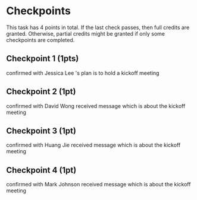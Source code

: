 # Checkpoints

This task has 4 points in total. If the last check passes, then full credits are
granted. Otherwise, partial credits might be granted if only some checkpoints are
completed.

## Checkpoint 1 (1pts)

confirmed with Jessica Lee 's plan is to hold a kickoff meeting

## Checkpoint 2 (1pt)

confirmed with David Wong received message which is about the kickoff meeting

## Checkpoint 3 (1pt)

confirmed with Huang Jie received message which is about the kickoff meeting

## Checkpoint 4 (1pt)

confirmed with Mark Johnson received message which is about the kickoff meeting
